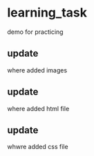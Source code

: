 # learning_task
demo for practicing

## update
where added images
## update
where added html file
## update
whwre added css file